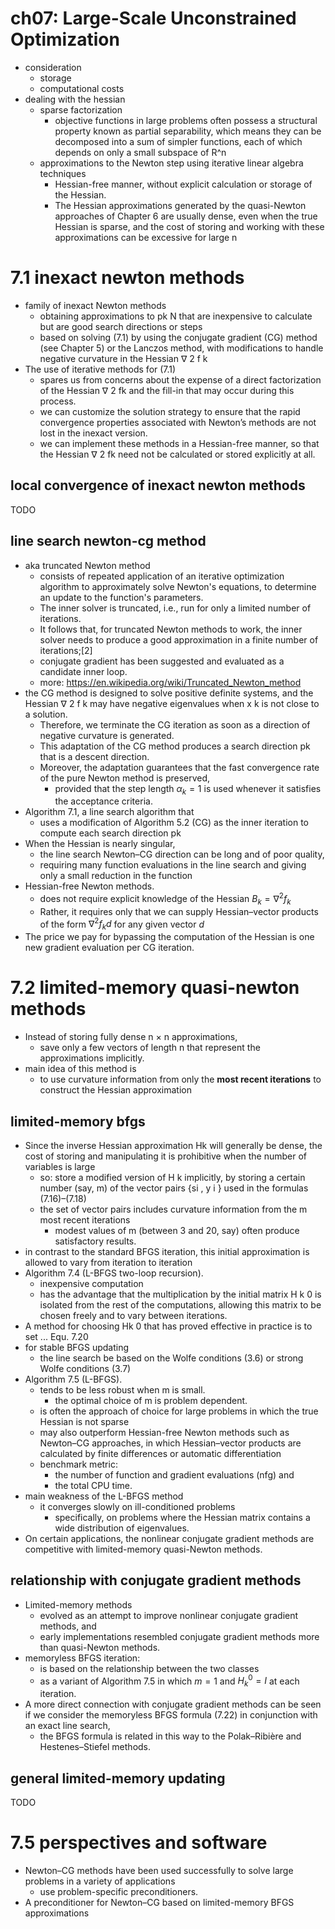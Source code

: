 # ch07: Large-Scale Unconstrained Optimization
* consideration
  * storage
  * computational costs
* dealing with the hessian
  * sparse factorization
    * objective functions in large problems often possess a structural property known as partial separability,
      which means they can be decomposed into a sum of simpler functions,
      each of which depends on only a small subspace of R^n
  * approximations to the Newton step using iterative linear algebra techniques
    * Hessian-free manner, without explicit calculation or storage of the Hessian.
    * The Hessian approximations generated by the quasi-Newton approaches of Chapter 6
      are usually dense, even when the true Hessian is sparse, and the cost of storing and working
      with these approximations can be excessive for large n

# 7.1 inexact newton methods
* family of inexact Newton methods
  * obtaining approximations to pk N that are
    inexpensive to calculate but are good search directions or steps
  * based on
    solving (7.1) by using the conjugate gradient (CG) method (see Chapter 5) or the Lanczos method,
    with modifications to handle negative curvature in the Hessian ∇ 2 f k
* The use of iterative methods for (7.1)
  * spares us from concerns about the expense of a direct factorization of the Hessian ∇ 2 fk and
    the fill-in that may occur during this process.
  * we can customize the solution strategy to ensure that the rapid convergence properties
    associated with Newton’s methods are not lost in the inexact version.
  * we can implement these methods in a Hessian-free manner, so that the
    Hessian ∇ 2 fk need not be calculated or stored explicitly at all.

## local convergence of inexact newton methods
TODO

## line search newton-cg method
* aka truncated Newton method
  * consists of repeated application of an iterative optimization algorithm to
    approximately solve Newton's equations, to determine an update to the function's parameters.
  * The inner solver is truncated, i.e., run for only a limited number of iterations.
  * It follows that, for truncated Newton methods to work, the inner solver needs to
    produce a good   approximation in a finite number of iterations;[2]
  * conjugate gradient has been suggested and evaluated as a candidate inner loop.
  * more: https://en.wikipedia.org/wiki/Truncated_Newton_method
* the CG method is designed to solve positive definite systems, and
  the Hessian ∇ 2 f k may have negative eigenvalues when x k is not close to a solution.
  * Therefore, we terminate the CG iteration as soon as
    a direction of negative curvature is generated.
  * This adaptation of the CG method produces a search direction pk that is a descent direction.
  * Moreover, the adaptation guarantees that the fast convergence rate of the pure Newton method is preserved,
    * provided that the step length $\alpha_k = 1$ is used whenever it satisfies the acceptance criteria.
* Algorithm 7.1, a line search algorithm that
  * uses a modification of Algorithm 5.2 (CG)
    as the inner iteration to compute each search direction pk
* When the Hessian is nearly singular,
  * the line search Newton–CG direction can be long and of poor quality,
  * requiring many function evaluations in the line search and
    giving only a small reduction in the function
* Hessian-free Newton methods.
  * does not require explicit knowledge of the Hessian $B_k = \nabla^2 f_k$
  * Rather, it requires only that we can supply Hessian–vector products of
    the form $\nabla^2 f_k d$ for any given vector $d$
* The price we pay for
  bypassing the computation of the Hessian is one new gradient evaluation per CG iteration.

# 7.2 limited-memory quasi-newton methods
* Instead of storing fully dense n × n approximations,
  * save only a few vectors of length n that represent the approximations implicitly.
* main idea of this method is
  * to use curvature information from only the **most recent iterations**
    to construct the Hessian approximation

## limited-memory bfgs
* Since the inverse Hessian approximation Hk will generally be dense,
  the cost of storing and manipulating it is prohibitive when the number of variables is large
  * so: store a modified version of H k implicitly,
    by storing a certain number (say, m) of the vector pairs {si , y i } used in the formulas (7.16)–(7.18)
  * the set of vector pairs includes curvature information from the m most recent iterations
    * modest values of m (between 3 and 20, say) often produce satisfactory results.
* in contrast to the standard BFGS iteration, this initial approximation is
  allowed to vary from iteration to iteration
* Algorithm 7.4 (L-BFGS two-loop recursion).
  * inexpensive computation
  * has the advantage that the multiplication by the
    initial matrix H k 0 is isolated from the rest of the computations, allowing this matrix to be
    chosen freely and to vary between iterations.
* A method for choosing Hk 0 that has proved effective in practice is to set ... Equ. 7.20
* for stable BFGS updating
  * the line search be based on the Wolfe conditions (3.6) or strong Wolfe conditions (3.7)
* Algorithm 7.5 (L-BFGS).
  * tends to be less robust when m is small.
    * the optimal choice of m is problem dependent.
  * is often the approach of choice for large problems in which the true Hessian is not sparse
  * may also outperform Hessian-free Newton methods such as Newton–CG approaches,
    in which Hessian–vector products are calculated by finite differences or automatic differentiation
  * benchmark metric:
    * the number of function and gradient evaluations (nfg) and
    * the total CPU time.
* main weakness of the L-BFGS method
  * it converges slowly on ill-conditioned problems
    * specifically, on problems where the Hessian matrix contains a wide distribution of eigenvalues.
* On certain applications, the nonlinear conjugate gradient methods are
  competitive with limited-memory quasi-Newton methods.

## relationship with conjugate gradient methods
* Limited-memory methods
  * evolved as an attempt to improve nonlinear conjugate gradient methods, and
  * early implementations resembled conjugate gradient methods more than quasi-Newton methods.
* memoryless BFGS iteration:
  * is based on the relationship between the two classes
  * as a variant of Algorithm 7.5 in which $m=1$ and $H_k^0=I$ at each iteration.
* A more direct connection with conjugate gradient methods can be seen if we consider
  the memoryless BFGS formula (7.22) in conjunction with an exact line search,
  * the BFGS formula is related in this way to the Polak–Ribière and Hestenes–Stiefel methods.

## general limited-memory updating
TODO

# 7.5 perspectives and software
* Newton–CG methods have been used successfully to solve large problems in a variety of applications
  * use problem-specific preconditioners.
* A preconditioner for Newton–CG based on limited-memory BFGS approximations
